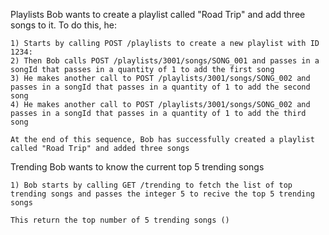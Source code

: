 Playlists
    Bob wants to create a playlist called "Road Trip" and add three songs to it. To do this, he:

    1) Starts by calling POST /playlists to create a new playlist with ID 1234:
    2) Then Bob calls POST /playlists/3001/songs/SONG_001 and passes in a songId that passes in a quantity of 1 to add the first song
    3) He makes another call to POST /playlists/3001/songs/SONG_002 and passes in a songId that passes in a quantity of 1 to add the second song
    4) He makes another call to POST /playlists/3001/songs/SONG_002 and passes in a songId that passes in a quantity of 1 to add the third song

    At the end of this sequence, Bob has successfully created a playlist called "Road Trip" and added three songs


Trending
    Bob wants to know the current top 5 trending songs

    1) Bob starts by calling GET /trending to fetch the list of top trending songs and passes the integer 5 to recive the top 5 trending songs

    This return the top number of 5 trending songs ()